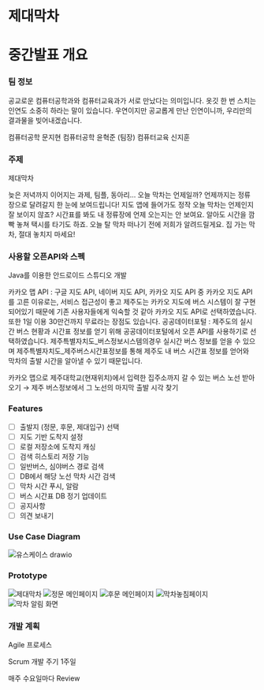 # 제대막차

# 중간발표 개요

### 팀 정보

공교로운
컴퓨터공학과와 컴퓨터교육과가 서로 만났다는 의미입니다.
옷깃 한 번 스치는 인연도 소중히 하라는 말이 있습니다. 우연이지만 공교롭게 만난 인연이니까, 우리만의 결과물을 빚어내겠습니다.

컴퓨터공학 문지현
컴퓨터공학 윤혁준 (팀장)
컴퓨터교육 신지훈

### 주제

제대막차

늦은 저녁까지 이어지는 과제, 팀플, 동아리… 오늘 막차는 언제일까? 언제까지는 정류장으로 달려갈지 한 눈에 보여드립니다! 지도 앱에 들어가도 정작 오늘 막차는 언제인지 잘 보이지 않죠? 시간표를 봐도 내 정류장에 언제 오는지는 안 보여요. 알아도 시간을 깜빡 놓쳐 택시를 타기도 하죠. 오늘 탈 막차 떠나기 전에 저희가 알려드릴게요. 집 가는 막차, 절대 놓치지 마세요!

### 사용할 오픈API와 스펙

Java를 이용한 안드로이드 스튜디오 개발

카카오 맵 API
: 구글 지도 API, 네이버 지도 API, 카카오 지도 API 중 카카오 지도 API를 고른 이유로는, 서비스 접근성이 좋고 제주도는 카카오 지도에 버스 시스템이 잘 구현되어있기 때문에 기존 사용자들에게 익숙할 것 같아 카카오 지도 API로 선택하였습니다. 또한 1일 이용 30만건까지 무료라는 장점도 있습니다.
공공데이터포털
: 제주도의 실시간 버스 현황과 시간표 정보를 얻기 위해 공공데이터포털에서 오픈 API를 사용하기로 선택하였습니다. 제주특별자치도_버스정보시스템의경우 실시간 버스 정보를 얻을 수 있으며 제주특별자치도_제주버스시간표정보를 통해 제주도 내 버스 시간표 정보를 얻어와 막차의 출발 시간을 알아낼 수 있기 때문입니다.

카카오 맵으로 제주대학교(현재위치)에서 입력한 집주소까지 갈 수 있는 버스 노선 받아오기 → 제주 버스정보에서 그 노선의 마지막 출발 시각 찾기

### Features

- [ ]  출발지 (정문, 후문, 제대입구) 선택
- [ ]  지도 기반 도착지 설정
- [ ]  로컬 저장소에 도착지 캐싱
- [ ]  검색 히스토리 저장 기능
- [ ]  일반버스, 심야버스 경로 검색
- [ ]  DB에서 해당 노선 막차 시간 검색
- [ ]  막차 시간 푸시, 알람
- [ ]  버스 시간표 DB 정기 업데이트
- [ ]  공지사항
- [ ]  의견 보내기

### Use Case Diagram

![유스케이스 drawio](https://github.com/dLqovop/opensourceTeamproject/assets/126761271/4bf19409-86e5-48ff-8a5b-6633f4646a5e)

### Prototype

![제대막차](https://github.com/dLqovop/opensourceTeamproject/assets/126761271/c5d6e7dd-5326-4512-968b-0c105b222827)
![정문 메인페이지](https://github.com/dLqovop/opensourceTeamproject/assets/126761271/a8a2df59-c0e3-4433-b152-af6775a0268e)
![후문 메인페이지](https://github.com/dLqovop/opensourceTeamproject/assets/126761271/bae21649-95c2-4727-890e-95ec91c0a0a1)
![막차놓침페이지](https://github.com/dLqovop/opensourceTeamproject/assets/126761271/b8805f04-7524-4cbb-829b-fad46c65e8eb)
![막차 알림 화면](https://github.com/dLqovop/opensourceTeamproject/assets/126761271/72fd8449-cceb-4b2b-9a64-1475ca03b358)


### 개발 계획

Agile 프로세스

Scrum 개발 주기 1주일

매주 수요일마다 Review
